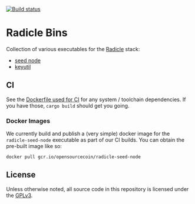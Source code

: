 [![Build status][bs]][bi]

# Radicle Bins

Collection of various executables for the [Radicle][ra] stack:

  - [seed node][sn]
  - [keyutil][ke]

## CI

See the [Dockerfile used for CI][ci] for any system / toolchain dependencies.
If you have those, `cargo build` should get you going.

### Docker Images

We currently build and publish a (very simple) docker image for the
`radicle-seed-node` executable as part of our CI builds. You can obtain the
pre-built image like so:

```shell
docker pull gcr.io/opensourcecoin/radicle-seed-node
```

## License

Unless otherwise noted, all source code in this repository is licensed under
the [GPLv3][gp].



[bi]: https://buildkite.com/monadic/radicle-bins
[bs]: https://badge.buildkite.com/6e86c41a8281d8f6f5a5537d3f499437c31a807d620157a863.svg?branch=master
[ci]: ./.docker/build/Dockerfile
[gp]: https://www.gnu.org/licenses/gpl-3.0.txt
[ke]: ./keyutil/README.md
[ra]: https://radicle.xyz
[sn]: ./seed/README.md
